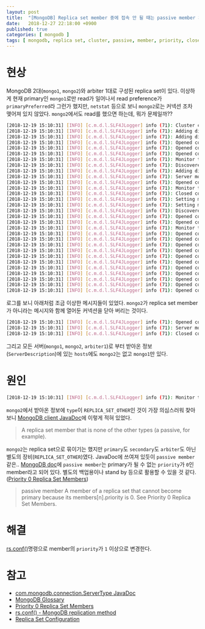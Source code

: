 ```yaml
---
layout: post
title:  "[MongoDB] Replica set member 중에 접속 안 될 때는 passive member 체크"
date:   2018-12-27 22:18:00 +0900
published: true
categories: [ mongodb ]
tags: [ mongodb, replica set, cluster, passive, member, priority, close, connection, connect ]
---
```


# 현상

MongoDB 2대(`mongo1`, `mongo2`)와 arbiter 1대로 구성된 replica set이 있다. 이상하게 현재 primary인 `mongo1`로만 read가 일어나서 read preference가 `primaryPreferred`라 그런가 했지만, `netstat` 등으로 보니 `mongo2`로는 커넥션 조차 맺어져 있지 않았다. `mongo2`에서도 read를 했으면 하는데, 뭐가 문제일까??

```bash
[2018-12-19 15:10:31] [INFO] [c.m.d.l.SLF4JLogger] info (71): Cluster created with settings {hosts=[mongo1.leocat.kr:27017, mongo2.leocat.kr:27017], mode=MULTIPLE, requiredClusterType=UNKNOWN, serverSelectionTimeout='30000 ms', maxWaitQueueSize=50}
[2018-12-19 15:10:31] [INFO] [c.m.d.l.SLF4JLogger] info (71): Adding discovered server mongo1.leocat.kr:27017 to client view of cluster
[2018-12-19 15:10:31] [INFO] [c.m.d.l.SLF4JLogger] info (71): Adding discovered server mongo2.leocat.kr:27017 to client view of cluster
[2018-12-19 15:10:31] [INFO] [c.m.d.l.SLF4JLogger] info (71): Opened connection [connectionId{localValue:36, serverValue:614791}] to mongo2.leocat.kr:27017
[2018-12-19 15:10:31] [INFO] [c.m.d.l.SLF4JLogger] info (71): Opened connection [connectionId{localValue:34, serverValue:7713772}] to mongo1.leocat.kr:27017
[2018-12-19 15:10:31] [INFO] [c.m.d.l.SLF4JLogger] info (71): Opened connection [connectionId{localValue:35, serverValue:7713773}] to mongo1.leocat.kr:27017
[2018-12-19 15:10:31] [INFO] [c.m.d.l.SLF4JLogger] info (71): Monitor thread successfully connected to server with description ServerDescription{address=mongo1.leocat.kr:27017, type=REPLICA_SET_PRIMARY, state=CONNECTED, ok=true, version=ServerVersion{versionList=[3, 4, 5]}, minWireVersion=0, maxWireVersion=5, maxDocumentSize=16777216, roundTripTimeNanos=1097648, setName='rs-test01', canonicalAddress=mongo1.leocat.kr:27017, hosts=[mongo1.leocat.kr:27017], passives=[], arbiters=[arbiter1.leocat.kr:27017], primary='mongo1.leocat.kr:27017', tagSet=TagSet{[]}, electionId=7fffffff0000000000000001, setVersion=5, lastWriteDate=Wed Dec 19 15:10:31 KST 2018, lastUpdateTimeNanos=12873051468492200}
[2018-12-19 15:10:31] [INFO] [c.m.d.l.SLF4JLogger] info (71): Discovered cluster type of REPLICA_SET
[2018-12-19 15:10:31] [INFO] [c.m.d.l.SLF4JLogger] info (71): Adding discovered server arbiter1.leocat.kr:27017 to client view of cluster
[2018-12-19 15:10:31] [INFO] [c.m.d.l.SLF4JLogger] info (71): Server mongo2.leocat.kr:27017 is no longer a member of the replica set.  Removing from client view of cluster.
[2018-12-19 15:10:31] [INFO] [c.m.d.l.SLF4JLogger] info (71): Opened connection [connectionId{localValue:37, serverValue:614792}] to mongo2.leocat.kr:27017
[2018-12-19 15:10:31] [INFO] [c.m.d.l.SLF4JLogger] info (71): Monitor thread successfully connected to server with description ServerDescription{address=mongo2.leocat.kr:27017, type=REPLICA_SET_OTHER, state=CONNECTED, ok=true, version=ServerVersion{versionList=[3, 4, 15]}, minWireVersion=0, maxWireVersion=5, maxDocumentSize=16777216, roundTripTimeNanos=547984, setName='rs-test01', canonicalAddress=mongo2.leocat.kr:27017, hosts=[mongo1.leocat.kr:27017], passives=[], arbiters=[arbiter1.leocat.kr:27017], primary='mongo1.leocat.kr:27017', tagSet=TagSet{[]}, electionId=null, setVersion=5, lastWriteDate=Wed Dec 19 15:10:31 KST 2018, lastUpdateTimeNanos=12873051472889680}
[2018-12-19 15:10:31] [INFO] [c.m.d.l.SLF4JLogger] info (71): Closed connection [connectionId{localValue:36, serverValue:614791}] to mongo2.leocat.kr:27017 because the pool has been closed.
[2018-12-19 15:10:31] [INFO] [c.m.d.l.SLF4JLogger] info (71): Setting max election id to 7fffffff0000000000000001 from replica set primary mongo1.leocat.kr:27017
[2018-12-19 15:10:31] [INFO] [c.m.d.l.SLF4JLogger] info (71): Setting max set version to 5 from replica set primary mongo1.leocat.kr:27017
[2018-12-19 15:10:31] [INFO] [c.m.d.l.SLF4JLogger] info (71): Discovered replica set primary mongo1.leocat.kr:27017
[2018-12-19 15:10:31] [INFO] [c.m.d.l.SLF4JLogger] info (71): Opened connection [connectionId{localValue:40, serverValue:4332545}] to arbiter1.leocat.kr:27017
[2018-12-19 15:10:31] [INFO] [c.m.d.l.SLF4JLogger] info (71): Opened connection [connectionId{localValue:41, serverValue:4332546}] to arbiter1.leocat.kr:27017
[2018-12-19 15:10:31] [INFO] [c.m.d.l.SLF4JLogger] info (71): Monitor thread successfully connected to server with description ServerDescription{address=arbiter1.leocat.kr:27017, type=REPLICA_SET_ARBITER, state=CONNECTED, ok=true, version=ServerVersion{versionList=[3, 4, 15]}, minWireVersion=0, maxWireVersion=5, maxDocumentSize=16777216, roundTripTimeNanos=1271940, setName='rs-test01', canonicalAddress=arbiter1.leocat.kr:27017, hosts=[mongo1.leocat.kr:27017], passives=[], arbiters=[arbiter1.leocat.kr:27017], primary='mongo1.leocat.kr:27017', tagSet=TagSet{[]}, electionId=null, setVersion=5, lastWriteDate=Wed Dec 19 15:10:31 KST 2018, lastUpdateTimeNanos=12873051480917747}
[2018-12-19 15:10:31] [INFO] [c.m.d.l.SLF4JLogger] info (71): Opened connection [connectionId{localValue:42, serverValue:4332547}] to arbiter1.leocat.kr:27017
[2018-12-19 15:10:31] [INFO] [c.m.d.l.SLF4JLogger] info (71): Opened connection [connectionId{localValue:43, serverValue:4332548}] to arbiter1.leocat.kr:27017
[2018-12-19 15:10:31] [INFO] [c.m.d.l.SLF4JLogger] info (71): Opened connection [connectionId{localValue:39, serverValue:7713776}] to mongo1.leocat.kr:27017
[2018-12-19 15:10:31] [INFO] [c.m.d.l.SLF4JLogger] info (71): Opened connection [connectionId{localValue:44, serverValue:4332549}] to arbiter1.leocat.kr:27017
[2018-12-19 15:10:31] [INFO] [c.m.d.l.SLF4JLogger] info (71): Opened connection [connectionId{localValue:46, serverValue:4332550}] to arbiter1.leocat.kr:27017
[2018-12-19 15:10:31] [INFO] [c.m.d.l.SLF4JLogger] info (71): Opened connection [connectionId{localValue:47, serverValue:4332551}] to arbiter1.leocat.kr:27017
[2018-12-19 15:10:31] [INFO] [c.m.d.l.SLF4JLogger] info (71): Opened connection [connectionId{localValue:48, serverValue:4332552}] to arbiter1.leocat.kr:27017
[2018-12-19 15:10:31] [INFO] [c.m.d.l.SLF4JLogger] info (71): Opened connection [connectionId{localValue:49, serverValue:4332553}] to arbiter1.leocat.kr:27017
[2018-12-19 15:10:31] [INFO] [c.m.d.l.SLF4JLogger] info (71): Opened connection [connectionId{localValue:45, serverValue:7713780}] to mongo1.leocat.kr:27017
[2018-12-19 15:10:31] [INFO] [c.m.d.l.SLF4JLogger] info (71): Opened connection [connectionId{localValue:50, serverValue:4332554}] to arbiter1.leocat.kr:27017
[2018-12-19 15:10:31] [INFO] [c.m.d.l.SLF4JLogger] info (71): Opened connection [connectionId{localValue:52, serverValue:4332555}] to arbiter1.leocat.kr:27017
```

로그를 보니 아래처럼 조금 이상한 메시지들이 있었다. `mongo2`가 replica set member가 아니라는 메시지와 함께 열어둔 커넥션을 닫아 버리는 것이다.

```bash
[2018-12-19 15:10:31] [INFO] [c.m.d.l.SLF4JLogger] info (71): Opened connection [connectionId{localValue:36, serverValue:614791}] to mongo2.leocat.kr:27017
[2018-12-19 15:10:31] [INFO] [c.m.d.l.SLF4JLogger] info (71): Server mongo2.leocat.kr:27017 is no longer a member of the replica set.  Removing from client view of cluster.
[2018-12-19 15:10:31] [INFO] [c.m.d.l.SLF4JLogger] info (71): Closed connection [connectionId{localValue:36, serverValue:614791}] to mongo2.leocat.kr:27017 because the pool has been closed.
```

그리고 모든 서버(`mongo1`, `mongo2`, `arbiter1`)로 부터 받아온 정보(`ServerDescription`)에 있는 `hosts`에도 `mongo2`는 없고 `mongo1`만 있다.


# 원인

```bash
[2018-12-19 15:10:31] [INFO] [c.m.d.l.SLF4JLogger] info (71): Monitor thread successfully connected to server with description ServerDescription{address=mongo2.leocat.kr:27017, type=REPLICA_SET_OTHER, ...
```

`mongo2`에서 받아온 정보에 `type`이 `REPLICA_SET_OTHER`인 것이 가장 의심스러워 찾아보니 [MongoDB client JavaDoc](http://api.mongodb.com/java/current/com/mongodb/connection/ServerType.html#REPLICA_SET_OTHER)에 이렇게 적혀 있었다.

> A replica set member that is none of the other types (a passive, for example).

`mongo2`는 replica set으로 묶이기는 했지만 `primary`도 `secondary`도 `arbiter`도 아닌 별도의 장비(`REPLICA_SET_OTHER`)였다. JavaDoc에 쓰여져 있듯이 `passive member` 같은.. [MongoDB doc](https://docs.mongodb.com/manual/reference/glossary/#term-passive-member)에 `passive member`는 primary가 될 수 없는 `priority`가 `0`인 member라고 되어 있다. 별도의 백업용이나 stand by 등으로 활용할 수 있을 것 같다. ([Priority 0 Replica Set Members](https://docs.mongodb.com/manual/core/replica-set-priority-0-member/))

> passive member
> A member of a replica set that cannot become primary because its members[n].priority is 0. See Priority 0 Replica Set Members.


# 해결

[rs.conf()](https://docs.mongodb.com/manual/reference/method/rs.conf/)명령으로 member의 `priority`가 `1` 이상으로 변경한다.


# 참고

- [com.mongodb.connection.ServerType JavaDoc](http://api.mongodb.com/java/current/com/mongodb/connection/ServerType.html#REPLICA_SET_OTHER)
- [MongoDB Glossary](https://docs.mongodb.com/manual/reference/glossary/#term-passive-member)
- [Priority 0 Replica Set Members](https://docs.mongodb.com/manual/core/replica-set-priority-0-member/)
- [rs.conf() - MongoDB replication method](https://docs.mongodb.com/manual/reference/method/rs.conf/)
- [Replica Set Configuration](https://docs.mongodb.com/manual/reference/replica-configuration/)
